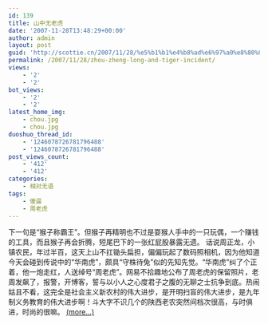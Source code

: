 ```yaml
---
id: 139
title: 山中无老虎
date: '2007-11-28T13:48:29+00:00'
author: admin
layout: post
guid: 'http://scottie.cn/2007/11/28/%e5%b1%b1%e4%b8%ad%e6%97%a0%e8%80%81%e8%99%8e/'
permalink: /2007/11/28/zhou-zheng-long-and-tiger-incident/
views:
    - '2'
    - '2'
bot_views:
    - '2'
    - '2'
latest_home_img:
    - chou.jpg
    - chou.jpg
duoshuo_thread_id:
    - '1246078726781796488'
    - '1246078726781796488'
post_views_count:
    - '412'
    - '412'
categories:
    - 相对无语
tags:
    - 傻逼
    - 周老虎
---
```


下一句是“猴子称霸王”。但猴子再精明也不过是耍猴人手中的一只玩偶，一个赚钱的工具，而且猴子再会折腾，短尾巴下的一张红屁股暴露无遗。 话说周正龙，小镇农民，年过半百，这天上山不扛锄头扁担，偏偏玩起了数码照相机，因为他知道今天会碰到传说中的“华南虎”，颇具“守株待兔”似的先知先觉。“华南虎”纠了个正着，他一炮走红，人送绰号“周老虎”。网易不拾趣地公布了周老虎的保留照片，老周发飙了，报警，开博客，誓与以小人之心度君子之腹的无聊之士抗争到底。热闹姑且不看，这完全是社会主义新农村的伟大进步，是开明扫盲的伟大进步，是九年制义务教育的伟大进步啊！斗大字不识几个的陕西老农突然间档次很高，与时俱进，时尚的很嘛。 [<span aria-label="Continue reading 山中无老虎">(more…)</span>](http://farbank.net/2007/11/28/zhou-zheng-long-and-tiger-incident/#more-139)